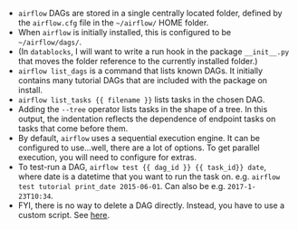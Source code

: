 * `airflow` DAGs are stored in a single centrally located folder, defined by the `airflow.cfg` file in the 
`~/airflow/` HOME folder.
* When `airflow` is initially installed, this is configured to be `~/airflow/dags/`.
* (In `datablocks`, I will want to write a run hook in the package `__init__.py` that moves the folder reference to 
the currently installed folder.)
* `airflow list_dags` is a command that lists known DAGs. It initially contains many tutorial DAGs that are included 
with the package on install.
* `airflow list_tasks {{ filename }}` lists tasks in the chosen DAG.
* Adding the `--tree` operator lists tasks in the shape of a tree. In this output, the indentation reflects the 
dependence of endpoint tasks on tasks that come before them.
* By default, `airflow` uses a sequential execution engine. It can be configured to use...well, there are a lot of 
options. To get parallel execution, you will need to configure for extras.
* To test-run a DAG, `airflow test {{ dag_id }} {{ task_id}} date`, where date is a datetime that you want to run 
the task on. e.g. `airflow test tutorial print_date 2015-06-01`. Can also be e.g. `2017-1-23T10:34`. 
* FYI, there is no way to delete a DAG directly. Instead, you have to use a custom script. See [here](https://stackoverflow.com/questions/40651783/airflow-how-to-delete-a-dag).
